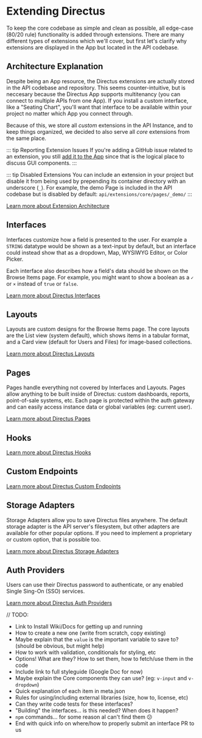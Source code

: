 # Extending Directus

To keep the core codebase as simple and clean as possible, all edge-case (80/20 rule) functionality is added through extensions. There are many different types of extensions which we'll cover, but first let's clarify why extensions are displayed in the App but located in the API codebase.

## Architecture Explanation

Despite being an App resource, the Directus extensions are actually stored in the API codebase and repository. This seems counter-intuitive, but is neccesary because the Directus App supports multitenancy (you can connect to multiple APIs from one App). If you install a custom interface, like a "Seating Chart", you'll want that interface to be available within your project no matter which App you connect through.

Because of this, we store all _custom_ extensions in the API Instance, and to keep things organized, we decided to also serve all _core_ extensions from the same place.

::: tip Reporting Extension Issues
If you're adding a GitHub issue related to an extension, you still [add it to the App](https://github.com/directus/app/issues/new/choose) since that is the logical place to discuss GUI components.
:::

::: tip Disabled Extensions
You can include an extension in your project but disable it from being used by prepending its container directory with an underscore (`_`). For example, the demo Page is included in the API codebase but is disabled by default: `api/extensions/core/pages/_demo/`
:::

[Learn more about Extension Architecture](./architecture.md)

## Interfaces

Interfaces customize how a field is presented to the user. For example a `STRING` datatype would be shown as a text-input by default, but an interface could instead show that as a dropdown, Map, WYSIWYG Editor, or Color Picker.

Each interface also describes how a field's data should be shown on the Browse Items page. For example, you might want to show a boolean as a `✓` or `×` instead of `true` or `false`.

[Learn more about Directus Interfaces](./interfaces.md)

## Layouts

Layouts are custom designs for the Browse Items page. The core layouts are the List view (system default), which shows items in a tabular format, and a Card view (default for Users and Files) for image-based collections.

[Learn more about Directus Layouts](./layouts.md)

## Pages

Pages handle everything not covered by Interfaces and Layouts. Pages allow anything to be built inside of Directus: custom dashboards, reports, point-of-sale systems, etc. Each page is protected within the auth gateway and can easily access instance data or global variables (eg: current user).

[Learn more about Directus Pages](./pages.md)

## Hooks

[Learn more about Directus Hooks](./hooks.md)

## Custom Endpoints

[Learn more about Directus Custom Endpoints](./custom-endpoints.md)

## Storage Adapters

Storage Adapters allow you to save Directus files anywhere. The default storage adapter is the API server's filesystem, but other adapters are available for other popular options. If you need to implement a proprietary or custom option, that is possible too.

[Learn more about Directus Storage Adapters](./storage-adapters.md)

## Auth Providers

Users can use their Directus password to authenticate, or any enabled Single Sing-On (SSO) services.

[Learn more about Directus Auth Providers](./auth-providers.md)

// TODO:

* Link to Install Wiki/Docs for getting up and running
* How to create a new one (write from scratch, copy existing)
* Maybe explain that the `value` is the important variable to save to? (should be obvious, but might help)
* How to work with validation, conditionals for styling, etc
* Options! What are they? How to set them, how to fetch/use them in the code
* Include link to full styleguide (Google Doc for now)
* Maybe explain the Core components they can use? (eg: `v-input` and `v-dropdown`)
* Quick explanation of each item in meta.json
* Rules for using/including external libraries (size, how to, license, etc)
* Can they write code tests for these interfaces?
* "Building" the interfaces... is this needed? When does it happen?
* `npm` commands... for some reason aI can't find them :confused:
* End with quick info on where/how to properly submit an interface PR to us

